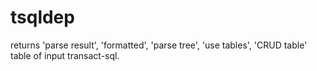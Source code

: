 # tsqldep
returns 'parse result', 'formatted', 'parse tree', 'use tables', 'CRUD table' table of input transact-sql.
